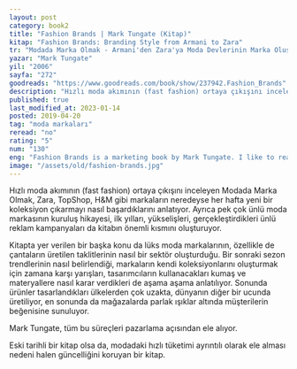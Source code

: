 ```yaml
---
layout: post
category: book2
title: "Fashion Brands | Mark Tungate (Kitap)"
kitap: "Fashion Brands: Branding Style from Armani to Zara"
tr: "Modada Marka Olmak - Armani'den Zara'ya Moda Devlerinin Marka Oluşturma Tarzları"
yazar: "Mark Tungate"
yil: "2006"
sayfa: "272"
goodreads: "https://www.goodreads.com/book/show/237942.Fashion_Brands"
description: "Hızlı moda akımının (fast fashion) ortaya çıkışını inceleyen Modada Marka Olmak, ünlü markaların hikayesini anlatıyor."
published: true
last_modified_at: 2023-01-14
posted: 2019-04-20
tag: "moda markaları"
reread: "no"
rating: "5"
num: "130"
eng: "Fashion Brands is a marketing book by Mark Tungate. I like to read this book because it focuses on fast fashion brands such as Zara, H&M and TopShop. There are also stories related to successful and well-known advertising campaigns. Even though this book is not a very recent one, it is a good read for the stories of the famous brands."
image: "/assets/old/fashion-brands.jpg"
---
```


Hızlı moda akımının (fast fashion) ortaya çıkışını inceleyen Modada Marka Olmak, Zara, TopShop, H&M gibi markaların neredeyse her hafta yeni bir koleksiyon çıkarmayı nasıl başardıklarını anlatıyor. Ayrıca pek çok ünlü moda markasının kuruluş hikayesi, ilk yılları, yükselişleri, gerçekleştirdikleri ünlü reklam kampanyaları da kitabın önemli kısmını oluşturuyor.

Kitapta yer verilen bir başka konu da lüks moda markalarının, özellikle de çantaların üretilen taklitlerinin nasıl bir sektör oluşturduğu. Bir sonraki sezon trendlerinin nasıl belirlendiği, markaların kendi koleksiyonlarını oluşturmak için zamana karşı yarışları, tasarımcıların kullanacakları kumaş ve materyallere nasıl karar verdikleri de aşama aşama anlatılıyor. Sonunda ürünler tasarlandıkları ülkelerden çok uzakta, dünyanın diğer bir ucunda üretiliyor, en sonunda da mağazalarda parlak ışıklar altında müşterilerin beğenisine sunuluyor.

Mark Tungate, tüm bu süreçleri pazarlama açısından ele alıyor.

Eski tarihli bir kitap olsa da, modadaki hızlı tüketimi ayrıntılı olarak ele alması nedeni halen güncelliğini koruyan bir kitap.
